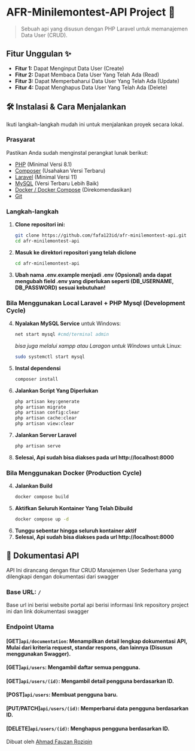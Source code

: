 # AFR-Minilemontest-API Project 🚀

[](https://opensource.org/licenses/MIT)
[](https://www.google.com/search?q=https://github.com/NAMA_USER/NAMA_REPO/stargazers)

> Sebuah api yang disusun dengan PHP Laravel untuk memanajemen Data User (CRUD).

## Fitur Unggulan ✨

-   **Fitur 1:** Dapat Menginput Data User (Create)
-   **Fitur 2:** Dapat Membaca Data User Yang Telah Ada (Read)
-   **Fitur 3:** Dapat Memperbaharui Data User Yang Telah Ada (Update)
-   **Fitur 4:** Dapat Menghapus Data User Yang Telah Ada (Delete)

## 🛠️ Instalasi & Cara Menjalankan
Ikuti langkah-langkah mudah ini untuk menjalankan proyek secara lokal.

### Prasyarat

Pastikan Anda sudah menginstal perangkat lunak berikut:

-   [PHP](https://www.php.net/) (Minimal Versi 8.1)
-   [Composer](https://getcomposer.org/) (Usahakan Versi Terbaru)
-   [Laravel](https://laravel.com/) (Minimal Versi 11)
-   [MySQL](https://www.mysql.com/) (Versi Terbaru Lebih Baik)
-   [Docker / Docker Compose](https://www.docker.com/) (Direkomendasikan)
-   [Git](https://git-scm.com/)

### Langkah-langkah

1.  **Clone repositori ini:**
    ```bash
    git clone https://github.com/fafa123id/afr-minilemontest-api.git
    cd afr-minilemontest-api
    ```
2.  **Masuk ke direktori repositori yang telah diclone**
    ```bash
    cd afr-minilemontest-api
    ```
3. **Ubah nama .env.example menjadi .env**
**(Opsional) anda dapat mengubah field .env yang diperlukan seperti (DB_USERNAME, DB_PASSWORD) sesuai kebutuhan!**

### Bila Menggunakan Local Laravel + PHP Mysql  (Development Cycle)
4.  **Nyalakan MySQL Service**
    untuk Windows:
    ```bash
    net start mysql #cmd/terminal admin
    ```
    *bisa juga melalui xampp atau Laragon untuk Windows*
    untuk Linux:
    ```bash
    sudo systemctl start mysql
    ```    
6.  **Instal dependensi**
    ```bash
    composer install
    ```
7.  **Jalankan Script Yang Diperlukan**
    ```bash
    php artisan key:generate
    php artisan migrate
    php artisan config:clear
    php artisan cache:clear
    php artisan view:clear
    ```
8.  **Jalankan Server Laravel**
    ```bash
    php artisan serve
    ```
9.  **Selesai, Api sudah bisa diakses pada url http://localhost:8000**

### Bila Menggunakan Docker (Production Cycle)
4.  **Jalankan Build**
    ```bash
    docker compose build
    ```
5.  **Aktifkan Seluruh Kontainer Yang Telah Dibuild**
    ```bash
    docker compose up -d
    ```
6.  **Tunggu sebentar hingga seluruh kontainer aktif**
7.  **Selesai, Api sudah bisa diakses pada url http://localhost:8000**

## 📖 Dokumentasi API

API Ini dirancang dengan fitur CRUD Manajemen User Sederhana yang dilengkapi dengan dokumentasi dari swagger

### Base URL: `/`
Base url ini berisi website portal api berisi informasi link repository project ini dan link dokumentasi swagger

### Endpoint Utama

#### [GET]`api/documentation`: Menampilkan detail lengkap dokumentasi API, Mulai dari kriteria request, standar respons, dan lainnya (Disusun menggunakan Swagger).
#### [GET]`api/users`: Mengambil daftar semua pengguna.
#### [GET]`api/users/(id)`: Mengambil detail pengguna berdasarkan ID.
#### [POST]`api/users`: Membuat pengguna baru.
#### [PUT/PATCH]`api/users/(id)`: Memperbarui data pengguna berdasarkan ID.
#### [DELETE]`api/users/(id)`: Menghapus pengguna berdasarkan ID.

Dibuat oleh [Ahmad Fauzan Roziqin](https://github.com/fafa123id)
